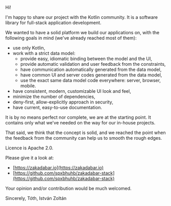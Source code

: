 Hi!

I'm happy to share our project with the Kotlin community. It is a software 
library for full-stack application development.

We wanted to have a solid platform we build our applications on, with the
following goals in mind (we've already reached most of them):

- use only Kotlin,
- work with a strict data model:
    - provide easy, idiomatic binding between the model and the UI,
    - provide automatic validation and user feedback from the constraints,
    - have communication automatically generated from the data model,
    - have common UI and server codes generated from the data model,
    - use the exact same data model code everywhere: server, browser, mobile.
- have consistent, modern, customizable UI look and feel,
- minimize the number of dependencies,
- deny-first, allow-explicitly approach in security,
- have current, easy-to-use documentation.

It is by no means perfect nor complete, we are at the starting point. It
contains only what we've needed on the way for our in-house projects.

That said, we think that the concept is solid, and we reached the point when the 
feedback from the community can help us to smooth the rough edges.

Licence is Apache 2.0.

Please give it a look at:

- [https://zakadabar.io](https://zakadabar.io)
- [https://github.com/spxbhuhb/zakadabar-stack](https://github.com/spxbhuhb/zakadabar-stack)

Your opinion and/or contribution would be much welcomed.

Sincerely,
Tóth, István Zoltán